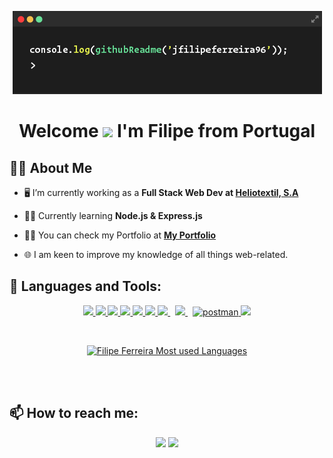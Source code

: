 
<p align="center">
<img  width="auto" height="auto" src="./img/cl2.png"  />

<br />
<p align="left">
    <span></span>
<p>
<h1 align="center">Welcome <img src="https://raw.githubusercontent.com/MartinHeinz/MartinHeinz/master/wave.gif"
        width="30px"> I'm Filipe from Portugal</h1>

## 🙋‍♂️ About Me

- 🖥️ I’m currently working as a **Full Stack Web Dev at [Heliotextil, S.A](https://www.heliotextil.com/pt)**

- 👨‍🎓 Currently learning **Node.js & Express.js**

- 👨‍💻 You can check my Portfolio at **[My Portfolio]()**

- 🌐 I am keen to improve my knowledge of all things web-related.

<!-- - 📫 How to reach me **jfilipeferreira@ua.pt**
 -->

## 🚀 Languages and Tools:

<p align="center">
    <a href="https://developer.mozilla.org/en-US/docs/Web/JavaScript" target="_blank"> <img
            src="https://img.icons8.com/color/48/000000/javascript.png" /> </a>
    <a href="https://www.w3.org/html/" target="_blank"> <img src="https://img.icons8.com/color/48/000000/html-5.png" />
    </a>
    <a href="https://www.w3schools.com/css/" target="_blank"> <img
            src="https://img.icons8.com/color/48/000000/css3.png" /> </a>
    <a href="https://sass-lang.com/" target="_blank"> <img src="https://img.icons8.com/color/48/000000/sass.png" /> </a>
    <a href="https://www.php.net/" target="_blank"> <img src="https://img.icons8.com/officel/50/000000/php-logo.png" />
    </a>
    <a href="https://getbootstrap.com" target="_blank"> <img
            src="https://img.icons8.com/color/48/000000/bootstrap.png" /> </a>
    <a style="padding-right:8px;" href="https://nodejs.org" target="_blank"> <img
            src="https://img.icons8.com/color/48/000000/nodejs.png" /> </a>
    <a style="padding-right:8px;" href="https://www.mysql.com/" target="_blank"> <img
            src="https://img.icons8.com/fluent/50/000000/mysql-logo.png" /> </a>
    <a href="https://postman.com" target="_blank"> <img
            src="https://www.vectorlogo.zone/logos/getpostman/getpostman-icon.svg" alt="postman" width="45"
            height="45" /> </a>
    <a href="https://git-scm.com/" target="_blank"> <img src="https://img.icons8.com/color/48/000000/git.png" /> </a>
</p>

<br />

<p align="center">
    <a href="https://github.com/jfilipeferreira96/github-readme-stats"><img alt="Filipe Ferreira Most used Languages"
            src="https://github-readme-stats.vercel.app/api/top-langs/?username=jfilipeferreira96&langs_count=8&count_private=true&layout=compact&theme=react&hide_border=true&bg_color=0D1117" /></a>
    <br />

</p>

<br />
<br />

## 📫 How to reach me:

<p align="center">    
        <a href = "https://www.linkedin.com/in/jos%C3%A9-filipe-ferreira-501425205"><img src="https://img.icons8.com/fluent/48/000000/linkedin.png"/></a>
        <a href="mailto:jfilipeferreira@ua.pt"><img src="https://img.icons8.com/fluency/48/000000/mail.png"/></a>
</p>

<br />
